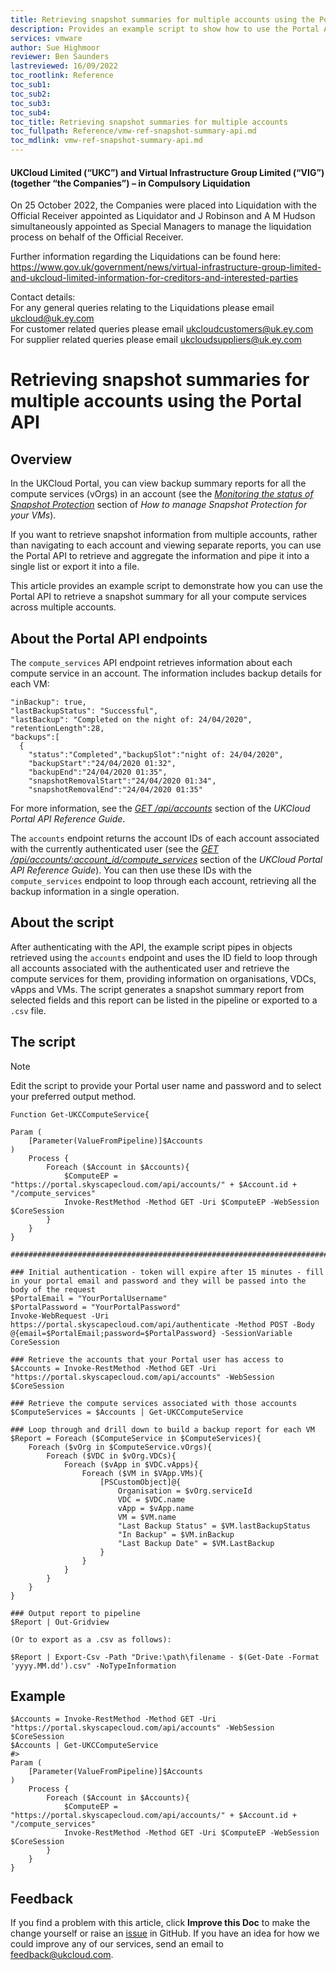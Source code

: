 ```yaml
---
title: Retrieving snapshot summaries for multiple accounts using the Portal API
description: Provides an example script to show how to use the Portal API to retrieve information about the status of your Snapshot Protection backups across multiple accounts
services: vmware
author: Sue Highmoor
reviewer: Ben Saunders
lastreviewed: 16/09/2022
toc_rootlink: Reference
toc_sub1:
toc_sub2:
toc_sub3:
toc_sub4:
toc_title: Retrieving snapshot summaries for multiple accounts
toc_fullpath: Reference/vmw-ref-snapshot-summary-api.md
toc_mdlink: vmw-ref-snapshot-summary-api.md
---
```


#### UKCloud Limited (“UKC”) and Virtual Infrastructure Group Limited (“VIG”) (together “the Companies”) – in Compulsory Liquidation

On 25 October 2022, the Companies were placed into Liquidation with the Official Receiver appointed as Liquidator and J Robinson and A M Hudson simultaneously appointed as Special Managers to manage the liquidation process on behalf of the Official Receiver.

Further information regarding the Liquidations can be found here: <https://www.gov.uk/government/news/virtual-infrastructure-group-limited-and-ukcloud-limited-information-for-creditors-and-interested-parties>

Contact details:<br>
For any general queries relating to the Liquidations please email <ukcloud@uk.ey.com><br>
For customer related queries please email <ukcloudcustomers@uk.ey.com><br>
For supplier related queries please email <ukcloudsuppliers@uk.ey.com>

# Retrieving snapshot summaries for multiple accounts using the Portal API

## Overview

In the UKCloud Portal, you can view backup summary reports for all the compute services (vOrgs) in an account (see the [*Monitoring the status of Snapshot Protection*](vmw-how-manage-snapshot-protection.md#monitoring-the-status-of-snapshot-protection) section of *How to manage Snapshot Protection for your VMs*).

If you want to retrieve snapshot information from multiple accounts, rather than navigating to each account and viewing separate reports, you can use the Portal API to retrieve and aggregate the information and pipe it into a single list or export it into a file.

This article provides an example script to demonstrate how you can use the Portal API to retrieve a snapshot summary for all your compute services across multiple accounts.

## About the Portal API endpoints

The `compute_services` API endpoint retrieves information about each compute service in an account. The information includes backup details for each VM:

```none
"inBackup": true,
"lastBackupStatus": "Successful",
"lastBackup": "Completed on the night of: 24/04/2020",
"retentionLength":28,
"backups":[
  {
    "status":"Completed","backupSlot":"night of: 24/04/2020",
    "backupStart":"24/04/2020 01:32",
    "backupEnd":"24/04/2020 01:35",
    "snapshotRemovalStart":"24/04/2020 01:34",
    "snapshotRemovalEnd":"24/04/2020 01:35"
```

For more information, see the [*GET /api/accounts*](../portal/ptl-ref-portal-api.md#get-apiaccounts) section of the *UKCloud Portal API Reference Guide*.

The `accounts` endpoint returns the account IDs of each account associated with the currently authenticated user (see the [*GET /api/accounts/:account_id/compute_services*](../portal/ptl-ref-portal-api.md#get-apiaccountsaccount_idcompute_services) section of the *UKCloud Portal API Reference Guide*). You can then use these IDs with the `compute_services` endpoint to loop through each account, retrieving all the backup information in a single operation.

## About the script

After authenticating with the API, the example script pipes in objects retrieved using the `accounts` endpoint and uses the ID field to loop through all accounts associated with the authenticated user and retrieve the compute services for them, providing information on organisations, VDCs, vApps and VMs. The script generates a snapshot summary report from selected fields and this report can be listed in the pipeline or exported to a `.csv` file.

## The script

> [!NOTE]
> Edit the script to provide your Portal user name and password and to select your preferred output method.

```none
Function Get-UKCComputeService{

Param (
    [Parameter(ValueFromPipeline)]$Accounts
)
    Process {
        Foreach ($Account in $Accounts){
            $ComputeEP = "https://portal.skyscapecloud.com/api/accounts/" + $Account.id + "/compute_services"
            Invoke-RestMethod -Method GET -Uri $ComputeEP -WebSession $CoreSession
        }
    }
}

##################################################################################################################################

### Initial authentication - token will expire after 15 minutes - fill in your portal email and password and they will be passed into the body of the request
$PortalEmail = "YourPortalUsername"
$PortalPassword = "YourPortalPassword"
Invoke-WebRequest -Uri https://portal.skyscapecloud.com/api/authenticate -Method POST -Body @{email=$PortalEmail;password=$PortalPassword} -SessionVariable CoreSession

### Retrieve the accounts that your Portal user has access to
$Accounts = Invoke-RestMethod -Method GET -Uri "https://portal.skyscapecloud.com/api/accounts" -WebSession $CoreSession

### Retrieve the compute services associated with those accounts
$ComputeServices = $Accounts | Get-UKCComputeService

### Loop through and drill down to build a backup report for each VM
$Report = Foreach ($ComputeService in $ComputeServices){
    Foreach ($vOrg in $ComputeService.vOrgs){
        Foreach ($VDC in $vOrg.VDCs){
            Foreach ($vApp in $VDC.vApps){
                Foreach ($VM in $VApp.VMs){
                    [PSCustomObject]@{
                        Organisation = $vOrg.serviceId
                        VDC = $VDC.name
                        vApp = $vApp.name
                        VM = $VM.name
                        "Last Backup Status" = $VM.lastBackupStatus
                        "In Backup" = $VM.inBackup
                        "Last Backup Date" = $VM.LastBackup
                    }
                }
            }
        }
    }
}

### Output report to pipeline
$Report | Out-Gridview

(Or to export as a .csv as follows):

$Report | Export-Csv -Path "Drive:\path\filename - $(Get-Date -Format 'yyyy.MM.dd').csv" -NoTypeInformation
```

## Example

```none
$Accounts = Invoke-RestMethod -Method GET -Uri "https://portal.skyscapecloud.com/api/accounts" -WebSession $CoreSession
$Accounts | Get-UKCComputeService
#>
Param (
    [Parameter(ValueFromPipeline)]$Accounts
)
    Process {
        Foreach ($Account in $Accounts){
            $ComputeEP = "https://portal.skyscapecloud.com/api/accounts/" + $Account.id + "/compute_services"
            Invoke-RestMethod -Method GET -Uri $ComputeEP -WebSession $CoreSession
        }
    }
}
```

## Feedback

If you find a problem with this article, click **Improve this Doc** to make the change yourself or raise an [issue](https://github.com/UKCloud/documentation/issues) in GitHub. If you have an idea for how we could improve any of our services, send an email to <feedback@ukcloud.com>.
